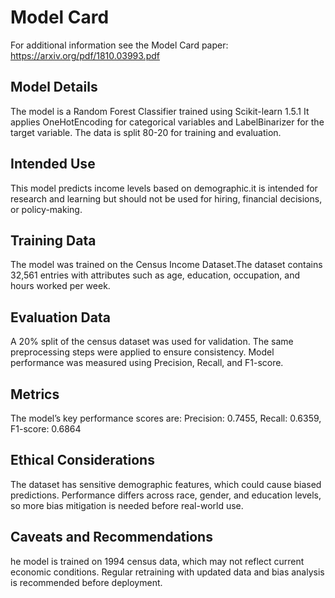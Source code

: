 # Model Card

For additional information see the Model Card paper: https://arxiv.org/pdf/1810.03993.pdf

## Model Details
The model is a Random Forest Classifier trained using Scikit-learn 1.5.1 It applies OneHotEncoding for categorical variables and LabelBinarizer for the target variable. The data is split 80-20 for training and evaluation.

## Intended Use
This model predicts income levels based on demographic.it is intended for research and learning but should not be used for hiring, financial decisions, or policy-making.
## Training Data
The model was trained on the Census Income Dataset.The dataset contains 32,561 entries with attributes such as age, education, occupation, and hours worked per week. 
## Evaluation Data
A 20% split of the census dataset was used for validation. The same preprocessing steps were applied to ensure consistency. Model performance was measured using Precision, Recall, and F1-score.
## Metrics
The model’s key performance scores are: Precision: 0.7455, Recall: 0.6359, F1-score: 0.6864

## Ethical Considerations
The dataset has sensitive demographic features, which could cause biased predictions. Performance differs across race, gender, and education levels, so more bias mitigation is needed before real-world use.
## Caveats and Recommendations
he model is trained on 1994 census data, which may not reflect current economic conditions. Regular retraining with updated data and bias analysis is recommended before deployment.

